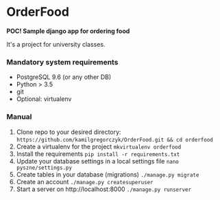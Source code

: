 # OrderFood
**POC! Sample django app for ordering food**

It's a project for university classes.

### Mandatory system requirements
* PostgreSQL 9.6 (or any other DB)
* Python > 3.5
* git
* Optional: virtualenv

### Manual
1. Clone repo to your desired directory: ```https://github.com/kamilgregorczyk/OrderFood.git && cd orderfood```
2. Create a virtualenv for the project ```mkvirtualenv orderfood```
3. Install the requirements ```pip install -r requirements.txt```
4. Update your database settings in a local settings file ```nano pyszne/settings.py```
5. Create tables in your database (migrations) ```./manage.py migrate```
6. Create an account ```./manage.py createsuperuser```
7. Start a server on http://localhost:8000 ```./manage.py runserver```
